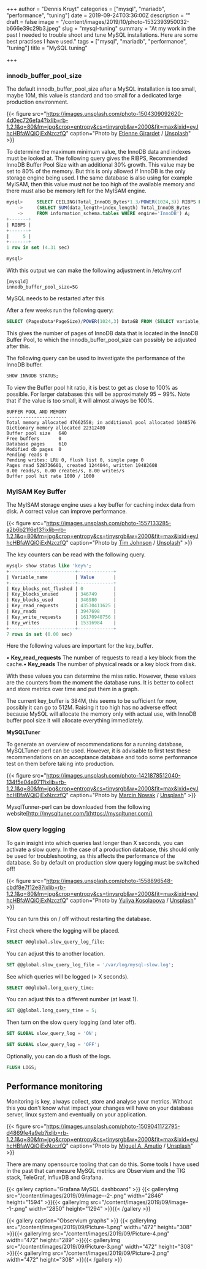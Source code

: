 +++
author = "Dennis Kruyt"
categories = ["mysql", "mariadb", "performance", "tuning"]
date = 2019-09-24T03:36:00Z
description = ""
draft = false
image = "/content/images/2019/10/photo-1532393950032-b666e39c29b3.jpeg"
slug = "mysql-tuning"
summary = "At my work in the past I needed to trouble shoot and tune MySQL installations. Here are some best practises I have used."
tags = ["mysql", "mariadb", "performance", "tuning"]
title = "MySQL tuning"

+++


### innodb_buffer_pool_size

The default innodb_buffer_pool_size after a MySQL installation is too small, maybe  10M, this value is standard and too small for a dedicated large production environment.

{{< figure src="https://images.unsplash.com/photo-1504309092620-4d0ec726efa4?ixlib=rb-1.2.1&q=80&fm=jpg&crop=entropy&cs=tinysrgb&w=2000&fit=max&ixid=eyJhcHBfaWQiOjExNzczfQ" caption="Photo by <a href="https://unsplash.com/@etiennegirardet?utm_source=ghost&utm_medium=referral&utm_campaign=api-credit">Etienne Girardet</a> / <a href="https://unsplash.com/?utm_source=ghost&utm_medium=referral&utm_campaign=api-credit">Unsplash</a>" >}}

To determine the maximum minimum value, the InnoDB data and indexes must be looked at. The following query gives the RIBPS, Recommended InnoDB Buffer Pool Size with an additional 30% growth. This value may be set to 80% of the memory. But this is only allowed if InnoDB is the only storage engine being used. I the same database is also using for example MyISAM, then this value must not be too high of the available memory and there must also be memory left for the MyISAM engine.

```sql
mysql>     SELECT CEILING(Total_InnoDB_Bytes*1.3/POWER(1024,3)) RIBPS FROM
    ->     (SELECT SUM(data_length+index_length) Total_InnoDB_Bytes
    ->     FROM information_schema.tables WHERE engine='InnoDB') A;
+-------+
| RIBPS |
+-------+
|     5 |
+-------+
1 row in set (4.31 sec)

mysql>

```

With this output we can make the following adjustment in /etc/my.cnf

```
[mysqld]
innodb_buffer_pool_size=5G
```

MySQL needs to be restarted after this

After a few weeks run the following query:

```sql
SELECT (PagesData*PageSize)/POWER(1024,3) DataGB FROM (SELECT variable_value PagesData FROM information_schema.global_status HERE variable_name='Innodb_buffer_pool_pages_data') A,(SELECT variable_value PageSize FROM information_schema.global_status WHERE variable_name='Innodb_page_size') B;
```

This gives the number of pages of InnoDB data that is located in the InnoDB Buffer Pool, to which the innodb_buffer_pool_size can possibly be adjusted after this.

The following query can be used to investigate the performance of the InnoDB buffer.

```sql
SHOW INNODB STATUS;
```

To view the Buffer pool hit ratio, it is best to get as close to 100% as possible. For larger databases this will be approximately 95 ~ 99%. Note that if the value is too small, it will almost always be 100%.

```
BUFFER POOL AND MEMORY
----------------------
Total memory allocated 47662558; in additional pool allocated 1048576
Dictionary memory allocated 22312480
Buffer pool size   640
Free buffers       0
Database pages     610
Modified db pages  0
Pending reads 0
Pending writes: LRU 0, flush list 0, single page 0
Pages read 528736601, created 1244044, written 19482608
0.00 reads/s, 0.00 creates/s, 8.00 writes/s
Buffer pool hit rate 1000 / 1000
```

### MyISAM Key Buffer

The MyISAM storage engine uses a key buffer for caching index data from disk. A correct value can improve performance.

{{< figure src="https://images.unsplash.com/photo-1557133285-a2b6b21f6e13?ixlib=rb-1.2.1&q=80&fm=jpg&crop=entropy&cs=tinysrgb&w=2000&fit=max&ixid=eyJhcHBfaWQiOjExNzczfQ" caption="Photo by <a href="https://unsplash.com/@mangofantasy?utm_source=ghost&utm_medium=referral&utm_campaign=api-credit">Tim Johnson</a> / <a href="https://unsplash.com/?utm_source=ghost&utm_medium=referral&utm_campaign=api-credit">Unsplash</a>" >}}

The key counters can be read with the following query.

```sql
mysql> show status like 'key%';
+------------------------+-------------+
| Variable_name          | Value       |
+------------------------+-------------+
| Key_blocks_not_flushed | 0           |
| Key_blocks_unused      | 346749      |
| Key_blocks_used        | 346980      |
| Key_read_requests      | 43530411625 |
| Key_reads              | 3947698     |
| Key_write_requests     | 16170948756 |
| Key_writes             | 15316984    |
+------------------------+-------------+
7 rows in set (0.00 sec)

```

Here the following values are important for the key_buffer.

• **Key_read_requests** The number of requests to read a key block from the cache.• **Key_reads** The number of physical reads or a key block from disk.

With these values you can determine the miss ratio. However, these values are the counters from the moment the database runs. It is better to collect and store metrics over time and put them in a graph.

The current key_buffer is 384M, this seems to be sufficient for now, possibly it can go to 512M. Raising it too high has no adverse effect because MySQL will allocate the memory only with actual use, with InnoDB buffer pool size it will allocate everything immediately.

**MySQLTuner**

To generate an overview of recommendations for a running database, MySQLTuner-perl can be used. However, it is advisable to first test these recommendations on an acceptance database and todo some performance test on them before taking into production.

{{< figure src="https://images.unsplash.com/photo-1421878512040-134f5e04e971?ixlib=rb-1.2.1&q=80&fm=jpg&crop=entropy&cs=tinysrgb&w=2000&fit=max&ixid=eyJhcHBfaWQiOjExNzczfQ" caption="Photo by <a href="https://unsplash.com/@marcin?utm_source=ghost&utm_medium=referral&utm_campaign=api-credit">Marcin Nowak</a> / <a href="https://unsplash.com/?utm_source=ghost&utm_medium=referral&utm_campaign=api-credit">Unsplash</a>" >}}

MysqlTunner-perl can be downloaded from the following website[http://mysqltuner.com/](https://mysqltuner.com/)

### Slow query logging

To gain insight into which queries last longer than X seconds, you can activate a slow query. In the case of a production database, this should only be used for troubleshooting, as this affects the performance of the database. So by default on production slow query logging must be switched off!

{{< figure src="https://images.unsplash.com/photo-1558896548-cbdf8e7f12e8?ixlib=rb-1.2.1&q=80&fm=jpg&crop=entropy&cs=tinysrgb&w=2000&fit=max&ixid=eyJhcHBfaWQiOjExNzczfQ" caption="Photo by <a href="https://unsplash.com/@yuli_superson?utm_source=ghost&utm_medium=referral&utm_campaign=api-credit">Yuliya Kosolapova</a> / <a href="https://unsplash.com/?utm_source=ghost&utm_medium=referral&utm_campaign=api-credit">Unsplash</a>" >}}

You can turn this on / off without restarting the database.

First check where the logging will be placed.

```sql
SELECT @@global.slow_query_log_file;
```

You can adjust this to another location.

```sql
SET @@global.slow_query_log_file = '/var/log/mysql-slow.log';
```

See which queries will be logged (> X seconds).

```sql
SELECT @@global.long_query_time;
```

You can adjust this to a different number (at least 1).

```sql
SET @@global.long_query_time = 5;
```

Then turn on the slow query logging (and later off).

```sql
SET GLOBAL slow_query_log = 'ON';

SET GLOBAL slow_query_log = 'OFF';
```

Optionally, you can do a flush of the logs.

```sql
FLUSH LOGS;
```

## Performance monitoring

Monitoring is key, always collect, store and analyse your metrics. Without this you don't know what impact your changes will have on your database server, linux system and eventually on your application.

{{< figure src="https://images.unsplash.com/photo-1509041172795-d4869fe4a9eb?ixlib=rb-1.2.1&q=80&fm=jpg&crop=entropy&cs=tinysrgb&w=2000&fit=max&ixid=eyJhcHBfaWQiOjExNzczfQ" caption="Photo by <a href="https://unsplash.com/@amutiomi?utm_source=ghost&utm_medium=referral&utm_campaign=api-credit">Miguel A. Amutio</a> / <a href="https://unsplash.com/?utm_source=ghost&utm_medium=referral&utm_campaign=api-credit">Unsplash</a>" >}}

There are many opensource tooling that can do this. Some tools I have used in the past that can mesure MySQL metrics are Observium and the TIG stack, TeleGraf, InfluxDB and Grafana.

{{< gallery caption="Grafana MySQL dashboard" >}}
{{< galleryImg  src="/content/images/2019/09/image--2-.png" width="2846" height="1594" >}}{{< galleryImg  src="/content/images/2019/09/image--1-.png" width="2850" height="1294" >}}{{< /gallery >}}

{{< gallery caption="Observium graphs" >}}
{{< galleryImg  src="/content/images/2019/09/Picture-1.png" width="472" height="308" >}}{{< galleryImg  src="/content/images/2019/09/Picture-4.png" width="472" height="289" >}}{{< galleryImg  src="/content/images/2019/09/Picture-3.png" width="472" height="308" >}}{{< galleryImg  src="/content/images/2019/09/Picture-2.png" width="472" height="308" >}}{{< /gallery >}}



